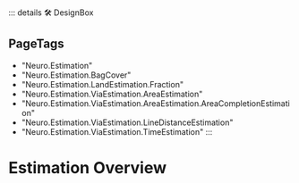 ::: details 🛠 <dev>DesignBox</dev> 


<h2>PageTags</h2>

- "Neuro.Estimation"
- "Neuro.Estimation.BagCover"
- "Neuro.Estimation.LandEstimation.Fraction"
- "Neuro.Estimation.ViaEstimation.AreaEstimation"
- "Neuro.Estimation.ViaEstimation.AreaEstimation.AreaCompletionEstimation"
- "Neuro.Estimation.ViaEstimation.LineDistanceEstimation"
- "Neuro.Estimation.ViaEstimation.TimeEstimation"
:::

# <neuro>Estimation Overview</neuro>